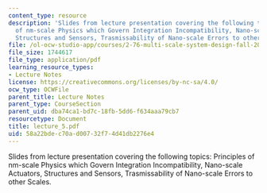 ```yaml
---
content_type: resource
description: 'Slides from lecture presentation covering the following topics: Principles
  of nm-scale Physics which Govern Integration Incompatibility, Nano-scale Actuators,
  Structures and Sensors, Trasmissability of Nano-scale Errors to other Scales.'
file: /ol-ocw-studio-app/courses/2-76-multi-scale-system-design-fall-2004/58a22bdec70ad00732f74d41db2276e4_lecture_5.pdf
file_size: 1744617
file_type: application/pdf
learning_resource_types:
- Lecture Notes
license: https://creativecommons.org/licenses/by-nc-sa/4.0/
ocw_type: OCWFile
parent_title: Lecture Notes
parent_type: CourseSection
parent_uid: dba74ca1-bd7c-18fb-5dd6-f634aaa79cb7
resourcetype: Document
title: lecture_5.pdf
uid: 58a22bde-c70a-d007-32f7-4d41db2276e4
---
```

Slides from lecture presentation covering the following topics: Principles of nm-scale Physics which Govern Integration Incompatibility, Nano-scale Actuators, Structures and Sensors, Trasmissability of Nano-scale Errors to other Scales.